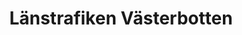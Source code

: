 ---
title: "Länstrafiken Västerbotten"
link: "https://www.tabussen.nu/"
image: "/media/2021/12/vasterbotten-lanstrafik.webp"
---